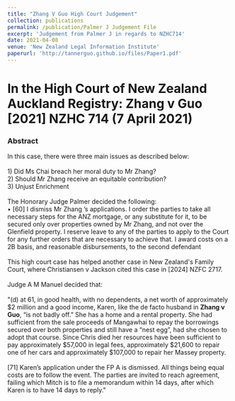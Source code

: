 ```yaml
---
title: "Zhang V Guo High Court Judgement"
collection: publications
permalink: /publication/Palmer J Judgement File
excerpt: 'Judgement from Palmer J in regards to NZHC714'
date: 2021-04-08
venue: 'New Zealand Legal Information Institute'
paperurl: 'http://tannerguo.github.io/files/Paper1.pdf'
---
```

<h1> In the High Court of New Zealand Auckland Registry: Zhang v Guo [2021] NZHC 714 (7 April 2021) </h1>

<h3>Abstract</h3>
In this case, there were three main issues as described below: <br/>
<br/>
1) Did Ms Chai breach her moral duty to Mr Zhang? <br/>
2) Should Mr Zhang receive an equitable contribution? <br/>
3) Unjust Enrichment <br/>
<br/>
The Honorary Judge Palmer decided the following: <br/>
• [60] I dismiss Mr Zhang ’s applications. I order the parties to take all necessary steps for the ANZ mortgage, or any substitute for it, to be secured only over properties owned by Mr Zhang, and not over the Glenfield property. 
I reserve leave to any of the parties to apply to the Court for any further orders that are necessary to achieve that. I award costs on a 2B basis, and reasonable disbursements, to the second defendant <br/>
<br/>
This high court case has helped another case in New Zealand's Family Court, where Christiansen v Jackson cited this case in [2024] NZFC 2717.<br/>
<br/>
Judge A M Manuel decided that: <br/>
<br/>
"(d) at 61, in good health, with no dependents, a net worth of approximately $2 million and a good income, Karen, like the de facto husband in <strong>Zhang v Guo</strong>, “is not badly off.” She has a home and a rental property. She had sufficient from the sale proceeds of Mangawhai to repay the borrowings secured over both properties and still have a “nest egg”, had she chosen to adopt that course. Since Chris died her resources have been sufficient to pay approximately $57,000 in legal fees, approximately $21,600 to repair one of her cars and approximately $107,000 to repair her Massey property.
<br/>
<br/>
[71] Karen’s application under the FP A is dismissed. All things being equal costs are to follow the event. The parties are invited to reach agreement, failing which Mitch is to file a memorandum within 14 days, after which Karen is to have 14 days to reply."
